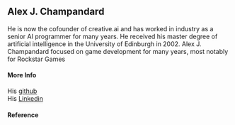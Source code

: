 ## Alex J. Champandard
He is now the cofounder of creative.ai and has worked in industry as a senior AI programmer for many years. He received his master degree of artificial intelligence in the University of Edinburgh in 2002. Alex J. Champandard  focused on game development for many years, most notably for Rockstar Games

#### More Info
His [github](https://github.com/alexjc) </br>
His [Linkedin](https://www.linkedin.com/in/alexjc/?lipi=urn%3Ali%3Apage%3Ad_flagship3_search_srp_people%3BrntnqarHSK6Ak0M7al5kRQ%3D%3D&licu=urn%3Ali%3Acontrol%3Ad_flagship3_search_srp_people-search_srp_result&lici=NGB%2ByZrnTEu8LuznR8K9Iw%3D%3D) </br>

#### Reference